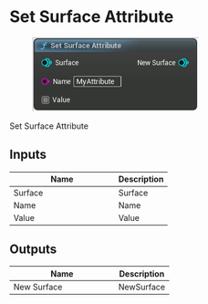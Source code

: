 # Set Surface Attribute

<div align="left" data-full-width="false">

<figure><img src="../../../.gitbook/assets/Set_Surface_Attribute.png" alt=""><figcaption></figcaption></figure>

</div>

Set Surface Attribute

## Inputs

<table><thead><tr><th width="170">Name</th><th>Description</th></tr></thead><tbody><tr><td>Surface</td><td>Surface</td></tr><tr><td>Name</td><td>Name</td></tr><tr><td>Value</td><td>Value</td></tr></tbody></table>

## Outputs

<table><thead><tr><th width="170">Name</th><th>Description</th></tr></thead><tbody><tr><td>New Surface</td><td>NewSurface</td></tr></tbody></table>
